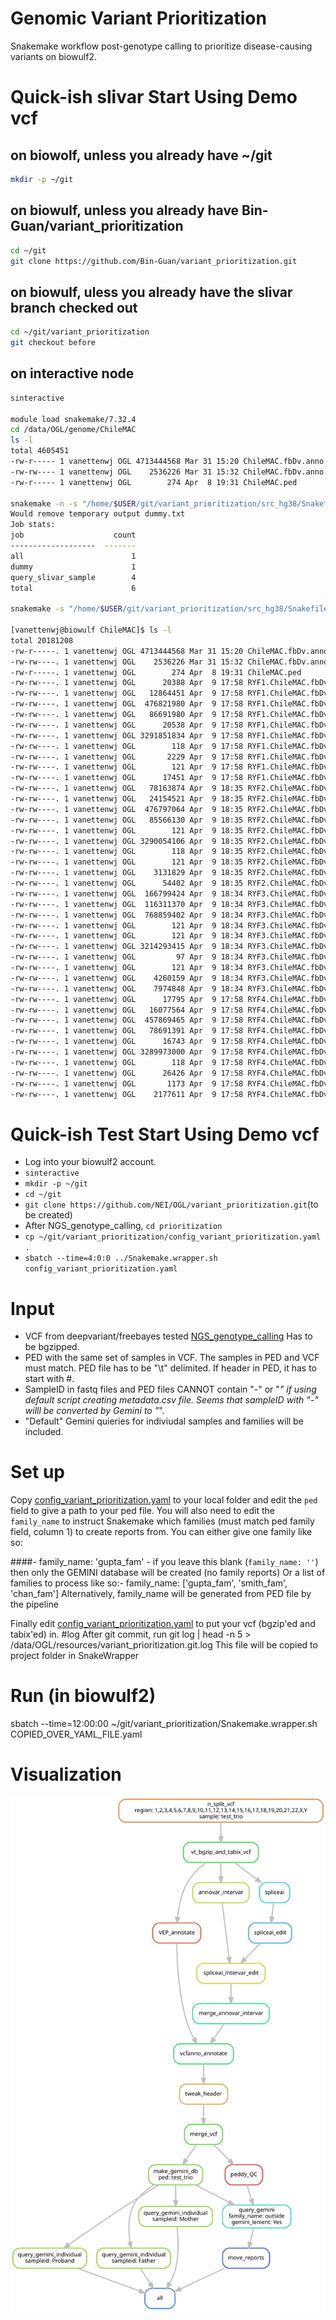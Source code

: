 


# Genomic Variant Prioritization
Snakemake workflow post-genotype calling to prioritize disease-causing variants on biowulf2.

# Quick-ish slivar Start Using Demo vcf

## on biowolf, unless you already have ~/git

```bash
mkdir -p ~/git
```

## on biowulf, unless you already have Bin-Guan/variant_prioritization

```bash
cd ~/git
git clone https://github.com/Bin-Guan/variant_prioritization.git
```

## on biowulf, uless you already have the slivar branch checked out

```bash
cd ~/git/variant_prioritization
git checkout before
```

## on interactive node

```bash
sinteractive

module load snakemake/7.32.4
cd /data/OGL/genome/ChileMAC
ls -l
total 4605451
-rw-r----- 1 vanettenwj OGL 4713444568 Mar 31 15:20 ChileMAC.fbDv.anno.vcf.gz
-rw-rw---- 1 vanettenwj OGL    2536226 Mar 31 15:32 ChileMAC.fbDv.anno.vcf.gz.tbi
-rw-r----- 1 vanettenwj OGL        274 Apr  8 19:31 ChileMAC.ped

snakemake -n -s "/home/$USER/git/variant_prioritization/src_hg38/Snakefile" --configfile "/home/$USER/git/variant_prioritization/config_variant_prioritization.yaml" --cores all
Would remove temporary output dummy.txt
Job stats:
job                    count
-------------------  -------
all                        1
dummy                      1
query_slivar_sample        4
total                      6

snakemake -s "/home/$USER/git/variant_prioritization/src_hg38/Snakefile" --configfile "/home/$USER/git/variant_prioritization/config_variant_prioritization.yaml" --cores all

[vanettenwj@biowulf ChileMAC]$ ls -l
total 20181208
-rw-r-----. 1 vanettenwj OGL 4713444568 Mar 31 15:20 ChileMAC.fbDv.anno.vcf.gz
-rw-rw----. 1 vanettenwj OGL    2536226 Mar 31 15:32 ChileMAC.fbDv.anno.vcf.gz.tbi
-rw-r-----. 1 vanettenwj OGL        274 Apr  8 19:31 ChileMAC.ped
-rw-rw----. 1 vanettenwj OGL      20388 Apr  9 17:58 RYF1.ChileMAC.fbDv.anno.ChileMAC.ad.tsv
-rw-rw----. 1 vanettenwj OGL   12864451 Apr  9 17:58 RYF1.ChileMAC.fbDv.anno.ChileMAC.ar.tsv
-rw-rw----. 1 vanettenwj OGL  476821980 Apr  9 17:58 RYF1.ChileMAC.fbDv.anno.ChileMAC.bcf
-rw-rw----. 1 vanettenwj OGL   86691980 Apr  9 17:58 RYF1.ChileMAC.fbDv.anno.ChileMAC.comphets.tsv
-rw-rw----. 1 vanettenwj OGL      20538 Apr  9 17:58 RYF1.ChileMAC.fbDv.anno.ChileMAC.denovo.tsv
-rw-rw----. 1 vanettenwj OGL 3291851834 Apr  9 17:58 RYF1.ChileMAC.fbDv.anno.ChileMAC.in.bcf
-rw-rw----. 1 vanettenwj OGL        118 Apr  9 17:58 RYF1.ChileMAC.fbDv.anno.ChileMAC.ped
-rw-rw----. 1 vanettenwj OGL       2229 Apr  9 17:58 RYF1.ChileMAC.fbDv.anno.ChileMAC.xdenovo.tsv
-rw-rw----. 1 vanettenwj OGL        121 Apr  9 17:58 RYF1.ChileMAC.fbDv.anno.ChileMAC.xd.tsv
-rw-rw----. 1 vanettenwj OGL      17451 Apr  9 17:58 RYF1.ChileMAC.fbDv.anno.ChileMAC.xr.tsv
-rw-rw----. 1 vanettenwj OGL   78163874 Apr  9 18:35 RYF2.ChileMAC.fbDv.anno.ChileMAC.ad.tsv
-rw-rw----. 1 vanettenwj OGL   24154521 Apr  9 18:35 RYF2.ChileMAC.fbDv.anno.ChileMAC.ar.tsv
-rw-rw----. 1 vanettenwj OGL  476797064 Apr  9 18:35 RYF2.ChileMAC.fbDv.anno.ChileMAC.bcf
-rw-rw----. 1 vanettenwj OGL   85566130 Apr  9 18:35 RYF2.ChileMAC.fbDv.anno.ChileMAC.comphets.tsv
-rw-rw----. 1 vanettenwj OGL        121 Apr  9 18:35 RYF2.ChileMAC.fbDv.anno.ChileMAC.denovo.tsv
-rw-rw----. 1 vanettenwj OGL 3290054106 Apr  9 18:35 RYF2.ChileMAC.fbDv.anno.ChileMAC.in.bcf
-rw-rw----. 1 vanettenwj OGL        118 Apr  9 18:35 RYF2.ChileMAC.fbDv.anno.ChileMAC.ped
-rw-rw----. 1 vanettenwj OGL        121 Apr  9 18:35 RYF2.ChileMAC.fbDv.anno.ChileMAC.xdenovo.tsv
-rw-rw----. 1 vanettenwj OGL    3131829 Apr  9 18:35 RYF2.ChileMAC.fbDv.anno.ChileMAC.xd.tsv
-rw-rw----. 1 vanettenwj OGL      54402 Apr  9 18:35 RYF2.ChileMAC.fbDv.anno.ChileMAC.xr.tsv
-rw-rw----. 1 vanettenwj OGL  166799424 Apr  9 18:34 RYF3.ChileMAC.fbDv.anno.ChileMAC.ad.tsv
-rw-rw----. 1 vanettenwj OGL  116311370 Apr  9 18:34 RYF3.ChileMAC.fbDv.anno.ChileMAC.ar.tsv
-rw-rw----. 1 vanettenwj OGL  768859402 Apr  9 18:34 RYF3.ChileMAC.fbDv.anno.ChileMAC.bcf
-rw-rw----. 1 vanettenwj OGL        121 Apr  9 18:34 RYF3.ChileMAC.fbDv.anno.ChileMAC.comphets.tsv
-rw-rw----. 1 vanettenwj OGL        121 Apr  9 18:34 RYF3.ChileMAC.fbDv.anno.ChileMAC.denovo.tsv
-rw-rw----. 1 vanettenwj OGL 3214293415 Apr  9 18:34 RYF3.ChileMAC.fbDv.anno.ChileMAC.in.bcf
-rw-rw----. 1 vanettenwj OGL         97 Apr  9 18:34 RYF3.ChileMAC.fbDv.anno.ChileMAC.ped
-rw-rw----. 1 vanettenwj OGL        121 Apr  9 18:34 RYF3.ChileMAC.fbDv.anno.ChileMAC.xdenovo.tsv
-rw-rw----. 1 vanettenwj OGL    4260159 Apr  9 18:34 RYF3.ChileMAC.fbDv.anno.ChileMAC.xd.tsv
-rw-rw----. 1 vanettenwj OGL    7974848 Apr  9 18:34 RYF3.ChileMAC.fbDv.anno.ChileMAC.xr.tsv
-rw-rw----. 1 vanettenwj OGL      17795 Apr  9 17:58 RYF4.ChileMAC.fbDv.anno.ChileMAC.ad.tsv
-rw-rw----. 1 vanettenwj OGL   16077564 Apr  9 17:58 RYF4.ChileMAC.fbDv.anno.ChileMAC.ar.tsv
-rw-rw----. 1 vanettenwj OGL  457869465 Apr  9 17:58 RYF4.ChileMAC.fbDv.anno.ChileMAC.bcf
-rw-rw----. 1 vanettenwj OGL   78691391 Apr  9 17:58 RYF4.ChileMAC.fbDv.anno.ChileMAC.comphets.tsv
-rw-rw----. 1 vanettenwj OGL      16743 Apr  9 17:58 RYF4.ChileMAC.fbDv.anno.ChileMAC.denovo.tsv
-rw-rw----. 1 vanettenwj OGL 3289973000 Apr  9 17:58 RYF4.ChileMAC.fbDv.anno.ChileMAC.in.bcf
-rw-rw----. 1 vanettenwj OGL        118 Apr  9 17:58 RYF4.ChileMAC.fbDv.anno.ChileMAC.ped
-rw-rw----. 1 vanettenwj OGL      26426 Apr  9 17:58 RYF4.ChileMAC.fbDv.anno.ChileMAC.xdenovo.tsv
-rw-rw----. 1 vanettenwj OGL       1173 Apr  9 17:58 RYF4.ChileMAC.fbDv.anno.ChileMAC.xd.tsv
-rw-rw----. 1 vanettenwj OGL    2177611 Apr  9 17:58 RYF4.ChileMAC.fbDv.anno.ChileMAC.xr.tsv
```

# Quick-ish Test Start Using Demo vcf
- Log into your biowulf2 account.
- `sinteractive`
- `mkdir -p ~/git`
- `cd ~/git`
- `git clone https://github.com/NEI/OGL/variant_prioritization.git`(to be created)
- After NGS_genotype_calling, `cd prioritization`
- `cp ~/git/variant_prioritization/config_variant_prioritization.yaml .`
- `sbatch --time=4:0:0 ../Snakemake.wrapper.sh config_variant_prioritization.yaml`


# Input
- VCF from deepvariant/freebayes tested [NGS_genotype_calling](https://github.com/NEI/OGL/NGS_genotype_calling/)
  Has to be bgzipped.
- PED with the same set of samples in VCF. The samples in PED and VCF must match. PED file has to be "\t" delimited. If header in PED, it has to start with #.
- SampleID in fastq files and PED files CANNOT contain "-" or "_" if using default script creating metadata.csv file. Seems that sampleID with "-" willl be converted by Gemini to "_".
- "Default" Gemini quieries for indiviudal samples and families will be included.

# Set up
Copy [config_variant_prioritization.yaml](https://github.com/davemcg/variant_prioritization/blob/master/src/config_variant_prioritization.yaml) to your local folder and edit the `ped` field to give a path to your ped file. You will also need to edit the `family_name` to instruct Snakemake which families (must match ped family field, column 1) to create reports from. You can either give one family like so:

####- family_name: 'gupta_fam'  - if you leave this blank (`family_name: ''`) then only the GEMINI database will be created (no family reports) Or a list of families to process like so:- family_name: ['gupta_fam', 'smith_fam', 'chan_fam'] Alternatively, family_name will be generated from PED file by the pipeline

Finally edit [config_variant_prioritization.yaml](https://github.com/davemcg/variant_prioritization/blob/master/src/config_variant_prioritization.yaml) to put your vcf (bgzip'ed and tabix'ed) in. 
#log
After git commit, run git log | head -n 5 > /data/OGL/resources/variant_prioritization.git.log
This file will be copied to project folder in SnakeWrapper 
# Run (in biowulf2)

sbatch --time=12:00:00 ~/git/variant_prioritization/Snakemake.wrapper.sh COPIED_OVER_YAML_FILE.yaml

# Visualization
![](variant_prioritization_dag_ogl.svg)
